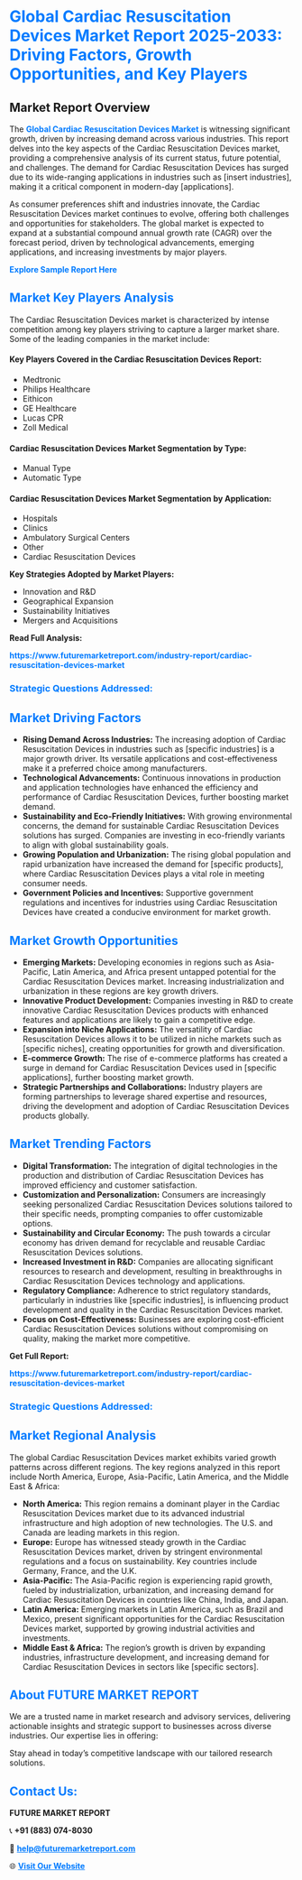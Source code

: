 <h1 style="color: #007BFF;">Global Cardiac Resuscitation Devices Market Report 2025-2033: Driving Factors, Growth Opportunities, and Key Players</h1>

<section id="overview">
<h2>Market Report Overview</h2>
<p>The <a href="https://www.futuremarketreport.com/industry-report/cardiac-resuscitation-devices-market" style="color: #007BFF; text-decoration: none;"><strong>Global Cardiac Resuscitation Devices Market</strong></a> is witnessing significant growth, driven by increasing demand across various industries. This report delves into the key aspects of the Cardiac Resuscitation Devices market, providing a comprehensive analysis of its current status, future potential, and challenges. The demand for Cardiac Resuscitation Devices has surged due to its wide-ranging applications in industries such as [insert industries], making it a critical component in modern-day [applications].</p>
<p>As consumer preferences shift and industries innovate, the Cardiac Resuscitation Devices market continues to evolve, offering both challenges and opportunities for stakeholders. The global market is expected to expand at a substantial compound annual growth rate (CAGR) over the forecast period, driven by technological advancements, emerging applications, and increasing investments by major players.</p>
</section>

<section id="overview">
<p><a href="https://www.futuremarketreport.com/request-sample/reportId=125056" style="color: #007BFF; text-decoration: none;"><strong>Explore Sample Report Here</strong></a></p>
</section>

<section id="key-players">
<h2 style="color: #007BFF;">Market Key Players Analysis</h2>
<p>The Cardiac Resuscitation Devices market is characterized by intense competition among key players striving to capture a larger market share. Some of the leading companies in the market include:</p>
<h4>Key Players Covered in the Cardiac Resuscitation Devices Report:</h4>
<ul><li>Medtronic</li><li>Philips Healthcare</li><li>Eithicon</li><li>GE Healthcare</li><li>Lucas CPR</li><li>Zoll Medical</li></ul>
<h4>Cardiac Resuscitation Devices Market Segmentation by Type:</h4>
<ul><li>Manual Type</li><li>Automatic Type</li></ul>

<h4>Cardiac Resuscitation Devices Market Segmentation by Application:</h4>
<ul><li>Hospitals</li><li>Clinics</li><li>Ambulatory Surgical Centers</li><li>Other</li><li>Cardiac Resuscitation Devices</li></ul>
<p><strong>Key Strategies Adopted by Market Players:</strong></p>
<ul>
<li>Innovation and R&D</li>
<li>Geographical Expansion</li>
<li>Sustainability Initiatives</li>
<li>Mergers and Acquisitions</li>
</ul>
</section>

<section>
<p><strong>Read Full Analysis: </strong></p><a href="https://www.futuremarketreport.com/industry-report/cardiac-resuscitation-devices-market" style="color: #007BFF; text-decoration: none;"><strong>https://www.futuremarketreport.com/industry-report/cardiac-resuscitation-devices-market</strong></a>
<h3 style="color: #007BFF;">Strategic Questions Addressed:</h3>
</section>

<section id="driving-factors">
<h2 style="color: #007BFF;">Market Driving Factors</h2>
<ul>
<li><strong>Rising Demand Across Industries:</strong> The increasing adoption of Cardiac Resuscitation Devices in industries such as [specific industries] is a major growth driver. Its versatile applications and cost-effectiveness make it a preferred choice among manufacturers.</li>
<li><strong>Technological Advancements:</strong> Continuous innovations in production and application technologies have enhanced the efficiency and performance of Cardiac Resuscitation Devices, further boosting market demand.</li>
<li><strong>Sustainability and Eco-Friendly Initiatives:</strong> With growing environmental concerns, the demand for sustainable Cardiac Resuscitation Devices solutions has surged. Companies are investing in eco-friendly variants to align with global sustainability goals.</li>
<li><strong>Growing Population and Urbanization:</strong> The rising global population and rapid urbanization have increased the demand for [specific products], where Cardiac Resuscitation Devices plays a vital role in meeting consumer needs.</li>
<li><strong>Government Policies and Incentives:</strong> Supportive government regulations and incentives for industries using Cardiac Resuscitation Devices have created a conducive environment for market growth.</li>
</ul>
</section>

<section id="growth-opportunities">
<h2 style="color: #007BFF;">Market Growth Opportunities</h2>
<ul>
<li><strong>Emerging Markets:</strong> Developing economies in regions such as Asia-Pacific, Latin America, and Africa present untapped potential for the Cardiac Resuscitation Devices market. Increasing industrialization and urbanization in these regions are key growth drivers.</li>
<li><strong>Innovative Product Development:</strong> Companies investing in R&D to create innovative Cardiac Resuscitation Devices products with enhanced features and applications are likely to gain a competitive edge.</li>
<li><strong>Expansion into Niche Applications:</strong> The versatility of Cardiac Resuscitation Devices allows it to be utilized in niche markets such as [specific niches], creating opportunities for growth and diversification.</li>
<li><strong>E-commerce Growth:</strong> The rise of e-commerce platforms has created a surge in demand for Cardiac Resuscitation Devices used in [specific applications], further boosting market growth.</li>
<li><strong>Strategic Partnerships and Collaborations:</strong> Industry players are forming partnerships to leverage shared expertise and resources, driving the development and adoption of Cardiac Resuscitation Devices products globally.</li>
</ul>
</section>

<section id="trending-factors">
<h2 style="color: #007BFF;">Market Trending Factors</h2>
<ul>
<li><strong>Digital Transformation:</strong> The integration of digital technologies in the production and distribution of Cardiac Resuscitation Devices has improved efficiency and customer satisfaction.</li>
<li><strong>Customization and Personalization:</strong> Consumers are increasingly seeking personalized Cardiac Resuscitation Devices solutions tailored to their specific needs, prompting companies to offer customizable options.</li>
<li><strong>Sustainability and Circular Economy:</strong> The push towards a circular economy has driven demand for recyclable and reusable Cardiac Resuscitation Devices solutions.</li>
<li><strong>Increased Investment in R&D:</strong> Companies are allocating significant resources to research and development, resulting in breakthroughs in Cardiac Resuscitation Devices technology and applications.</li>
<li><strong>Regulatory Compliance:</strong> Adherence to strict regulatory standards, particularly in industries like [specific industries], is influencing product development and quality in the Cardiac Resuscitation Devices market.</li>
<li><strong>Focus on Cost-Effectiveness:</strong> Businesses are exploring cost-efficient Cardiac Resuscitation Devices solutions without compromising on quality, making the market more competitive.</li>
</ul>
</section>

<section>
<p><strong>Get Full Report: </strong></p><a href="https://www.futuremarketreport.com/industry-report/cardiac-resuscitation-devices-market" style="color: #007BFF; text-decoration: none;"><strong>https://www.futuremarketreport.com/industry-report/cardiac-resuscitation-devices-market</strong></a>
<h3 style="color: #007BFF;">Strategic Questions Addressed:</h3>
</section>


<section id="regional-analysis">
<h2 style="color: #007BFF;">Market Regional Analysis</h2>
<p>The global Cardiac Resuscitation Devices market exhibits varied growth patterns across different regions. The key regions analyzed in this report include North America, Europe, Asia-Pacific, Latin America, and the Middle East & Africa:</p>
<ul>
<li><strong>North America:</strong> This region remains a dominant player in the Cardiac Resuscitation Devices market due to its advanced industrial infrastructure and high adoption of new technologies. The U.S. and Canada are leading markets in this region.</li>
<li><strong>Europe:</strong> Europe has witnessed steady growth in the Cardiac Resuscitation Devices market, driven by stringent environmental regulations and a focus on sustainability. Key countries include Germany, France, and the U.K.</li>
<li><strong>Asia-Pacific:</strong> The Asia-Pacific region is experiencing rapid growth, fueled by industrialization, urbanization, and increasing demand for Cardiac Resuscitation Devices in countries like China, India, and Japan.</li>
<li><strong>Latin America:</strong> Emerging markets in Latin America, such as Brazil and Mexico, present significant opportunities for the Cardiac Resuscitation Devices market, supported by growing industrial activities and investments.</li>
<li><strong>Middle East & Africa:</strong> The region’s growth is driven by expanding industries, infrastructure development, and increasing demand for Cardiac Resuscitation Devices in sectors like [specific sectors].</li>
</ul>
</section>

<footer>
<h2 style="color: #007BFF;">About FUTURE MARKET REPORT</h2>
<p>We are a trusted name in market research and advisory services, delivering actionable insights and strategic support to businesses across diverse industries. Our expertise lies in offering:</p>

<p>Stay ahead in today’s competitive landscape with our tailored research solutions.</p>

<h2 style="color: #007BFF;">Contact Us:</h2>
<p><strong>FUTURE MARKET REPORT</strong></p>
<p>📞 <strong>+91 (883) 074-8030</strong></p>
<p>📧 <strong><a href="mailto:help@futuremarketreport.com" style="color: #007BFF;">help@futuremarketreport.com</a></strong></p>
<p>🌐 <strong><a href="https://www.futuremarketreport.com/" style="color: #007BFF;">Visit Our Website</a></strong></p>
</footer>